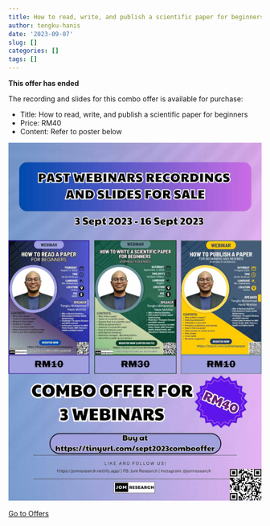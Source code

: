 ```yaml
---
title: How to read, write, and publish a scientific paper for beginners
author: tengku-hanis
date: '2023-09-07'
slug: []
categories: []
tags: []
---
```


**This offer has ended**

The recording and slides for this combo offer is available for purchase:

- Title: How to read, write, and publish a scientific paper for beginners
- Price: RM40
- Content: Refer to poster below

![](images/poster4.jpg)

[Go to Offers](https://jomresearch.netlify.app/offers/)